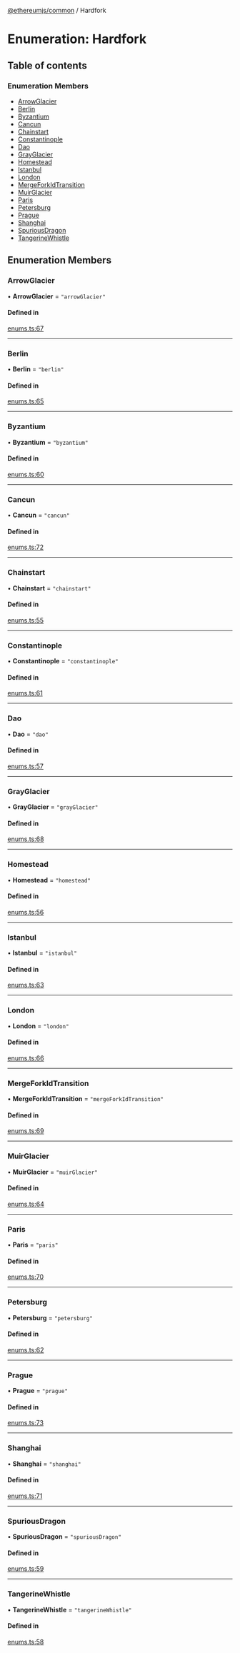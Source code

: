 [@ethereumjs/common](../README.md) / Hardfork

# Enumeration: Hardfork

## Table of contents

### Enumeration Members

- [ArrowGlacier](Hardfork.md#arrowglacier)
- [Berlin](Hardfork.md#berlin)
- [Byzantium](Hardfork.md#byzantium)
- [Cancun](Hardfork.md#cancun)
- [Chainstart](Hardfork.md#chainstart)
- [Constantinople](Hardfork.md#constantinople)
- [Dao](Hardfork.md#dao)
- [GrayGlacier](Hardfork.md#grayglacier)
- [Homestead](Hardfork.md#homestead)
- [Istanbul](Hardfork.md#istanbul)
- [London](Hardfork.md#london)
- [MergeForkIdTransition](Hardfork.md#mergeforkidtransition)
- [MuirGlacier](Hardfork.md#muirglacier)
- [Paris](Hardfork.md#paris)
- [Petersburg](Hardfork.md#petersburg)
- [Prague](Hardfork.md#prague)
- [Shanghai](Hardfork.md#shanghai)
- [SpuriousDragon](Hardfork.md#spuriousdragon)
- [TangerineWhistle](Hardfork.md#tangerinewhistle)

## Enumeration Members

### ArrowGlacier

• **ArrowGlacier** = ``"arrowGlacier"``

#### Defined in

[enums.ts:67](https://github.com/ethereumjs/ethereumjs-monorepo/blob/master/packages/common/src/enums.ts#L67)

___

### Berlin

• **Berlin** = ``"berlin"``

#### Defined in

[enums.ts:65](https://github.com/ethereumjs/ethereumjs-monorepo/blob/master/packages/common/src/enums.ts#L65)

___

### Byzantium

• **Byzantium** = ``"byzantium"``

#### Defined in

[enums.ts:60](https://github.com/ethereumjs/ethereumjs-monorepo/blob/master/packages/common/src/enums.ts#L60)

___

### Cancun

• **Cancun** = ``"cancun"``

#### Defined in

[enums.ts:72](https://github.com/ethereumjs/ethereumjs-monorepo/blob/master/packages/common/src/enums.ts#L72)

___

### Chainstart

• **Chainstart** = ``"chainstart"``

#### Defined in

[enums.ts:55](https://github.com/ethereumjs/ethereumjs-monorepo/blob/master/packages/common/src/enums.ts#L55)

___

### Constantinople

• **Constantinople** = ``"constantinople"``

#### Defined in

[enums.ts:61](https://github.com/ethereumjs/ethereumjs-monorepo/blob/master/packages/common/src/enums.ts#L61)

___

### Dao

• **Dao** = ``"dao"``

#### Defined in

[enums.ts:57](https://github.com/ethereumjs/ethereumjs-monorepo/blob/master/packages/common/src/enums.ts#L57)

___

### GrayGlacier

• **GrayGlacier** = ``"grayGlacier"``

#### Defined in

[enums.ts:68](https://github.com/ethereumjs/ethereumjs-monorepo/blob/master/packages/common/src/enums.ts#L68)

___

### Homestead

• **Homestead** = ``"homestead"``

#### Defined in

[enums.ts:56](https://github.com/ethereumjs/ethereumjs-monorepo/blob/master/packages/common/src/enums.ts#L56)

___

### Istanbul

• **Istanbul** = ``"istanbul"``

#### Defined in

[enums.ts:63](https://github.com/ethereumjs/ethereumjs-monorepo/blob/master/packages/common/src/enums.ts#L63)

___

### London

• **London** = ``"london"``

#### Defined in

[enums.ts:66](https://github.com/ethereumjs/ethereumjs-monorepo/blob/master/packages/common/src/enums.ts#L66)

___

### MergeForkIdTransition

• **MergeForkIdTransition** = ``"mergeForkIdTransition"``

#### Defined in

[enums.ts:69](https://github.com/ethereumjs/ethereumjs-monorepo/blob/master/packages/common/src/enums.ts#L69)

___

### MuirGlacier

• **MuirGlacier** = ``"muirGlacier"``

#### Defined in

[enums.ts:64](https://github.com/ethereumjs/ethereumjs-monorepo/blob/master/packages/common/src/enums.ts#L64)

___

### Paris

• **Paris** = ``"paris"``

#### Defined in

[enums.ts:70](https://github.com/ethereumjs/ethereumjs-monorepo/blob/master/packages/common/src/enums.ts#L70)

___

### Petersburg

• **Petersburg** = ``"petersburg"``

#### Defined in

[enums.ts:62](https://github.com/ethereumjs/ethereumjs-monorepo/blob/master/packages/common/src/enums.ts#L62)

___

### Prague

• **Prague** = ``"prague"``

#### Defined in

[enums.ts:73](https://github.com/ethereumjs/ethereumjs-monorepo/blob/master/packages/common/src/enums.ts#L73)

___

### Shanghai

• **Shanghai** = ``"shanghai"``

#### Defined in

[enums.ts:71](https://github.com/ethereumjs/ethereumjs-monorepo/blob/master/packages/common/src/enums.ts#L71)

___

### SpuriousDragon

• **SpuriousDragon** = ``"spuriousDragon"``

#### Defined in

[enums.ts:59](https://github.com/ethereumjs/ethereumjs-monorepo/blob/master/packages/common/src/enums.ts#L59)

___

### TangerineWhistle

• **TangerineWhistle** = ``"tangerineWhistle"``

#### Defined in

[enums.ts:58](https://github.com/ethereumjs/ethereumjs-monorepo/blob/master/packages/common/src/enums.ts#L58)
